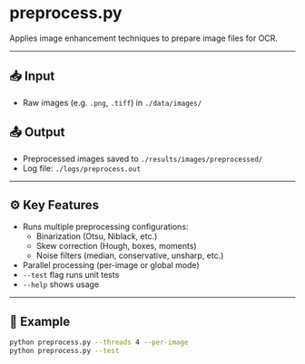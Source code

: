 # preprocess.py

Applies image enhancement techniques to prepare image files for OCR.

---

## 📥 Input
- Raw images (e.g. `.png`, `.tiff`) in `./data/images/`

## 📤 Output
- Preprocessed images saved to `./results/images/preprocessed/`
- Log file: `./logs/preprocess.out`

---

## ⚙️ Key Features
- Runs multiple preprocessing configurations:
  - Binarization (Otsu, Niblack, etc.)
  - Skew correction (Hough, boxes, moments)
  - Noise filters (median, conservative, unsharp, etc.)
- Parallel processing (per-image or global mode)
- `--test` flag runs unit tests
- `--help` shows usage

---

## 🧪 Example
```bash
python preprocess.py --threads 4 --per-image
python preprocess.py --test
```